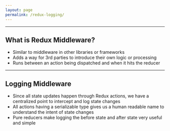 ```yaml
---
layout: page
permalink: /redux-logging/
---
```


---

## What is Redux Middleware?

- Similar to middleware in other libraries or frameworks
- Adds a way for 3rd parties to introduce their own logic or processing
- Runs between an action being dispatched and when it hits the reducer

---

## Logging Middleware

- Since all state updates happen through Redux actions, we have a centralized point to intercept and log state changes
- All actions having a serializable type gives us a human readable name to understand the intent of state changes
- Pure reducers make logging the before state and after state very useful and simple

